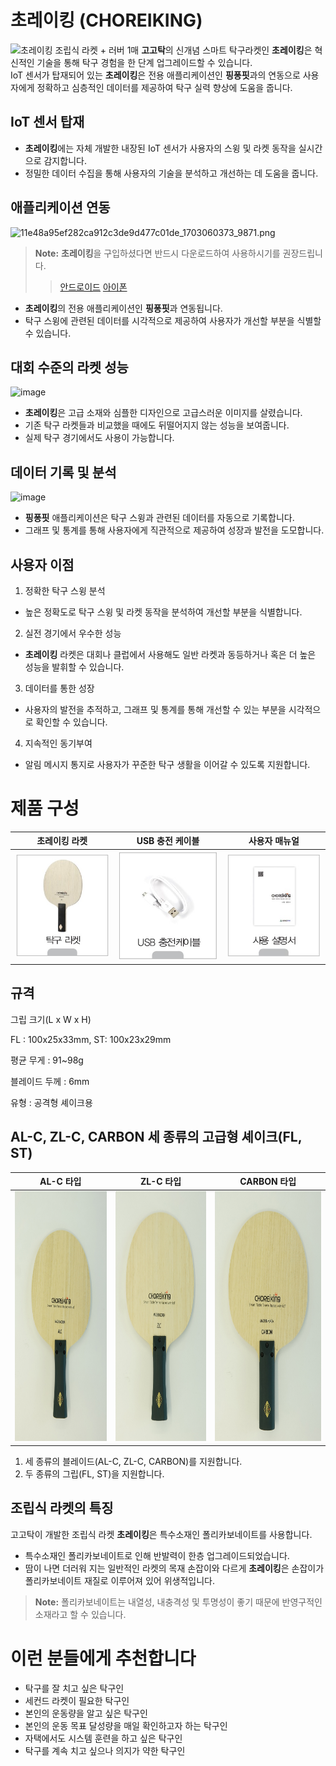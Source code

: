 # 초레이킹 (CHOREIKING)​
![초레이킹 조립식 라켓 + 러버 1매](https://gogotak.com/data/item/1702952219/first_main_copy.jpg)
**고고탁**의 신개념 스마트 탁구라켓인 **초레이킹**은 혁신적인 기술을 통해 탁구 경험을 한 단계 업그레이드할 수 있습니다.  
IoT 센서가 탑재되어 있는 **초레이킹**은 전용 애플리케이션인 **핑퐁핏**과의 연동으로 사용자에게 정확하고 심층적인 데이터를 제공하여 탁구 실력 향상에 도움을 줍니다.

## IoT 센서 탑재

-   **초레이킹**에는 자체 개발한 내장된 IoT 센서가 사용자의 스윙 및 라켓 동작을 실시간으로 감지합니다.
-   정밀한 데이터 수집을 통해 사용자의 기술을 분석하고 개선하는 데 도움을 줍니다.

## 애플리케이션 연동
![11e48a95ef282ca912c3de9d477c01de_1703060373_9871.png](https://gogotak.com/data/editor/2312/11e48a95ef282ca912c3de9d477c01de_1703060373_9871.png)
> **Note:** **초레이킹**을 구입하셨다면 반드시 다운로드하여 사용하시기를 권장드립니다.
>> <a href="https://play.google.com/store/apps/details?id=com.gogotak.pingpongfit&hl=ko-KR" target="_blank">안드로이드</a>
>> <a href="https://apps.apple.com/kr/app/%ED%95%91%ED%90%81%ED%95%8F-pingpongfit/id6469293807" target="_blank">아이폰</a>

-   **초레이킹**의 전용 애플리케이션인 **핑퐁핏**과 연동됩니다.
-   탁구 스윙에 관련된 데이터를 시각적으로 제공하여 사용자가 개선할 부분을 식별할 수 있습니다.

## 대회 수준의 라켓 성능
![image](https://github.com/kuroimegane/promotion_choreiking/assets/7899196/7b01add6-b23d-44d6-a008-bfd75721af94)

- **초레이킹**은 고급 소재와 심플한 디자인으로 고급스러운 이미지를 살렸습니다.
- 기존 탁구 라켓들과 비교했을 때에도 뒤떨어지지 않는 성능을 보여줍니다.
- 실제 탁구 경기에서도 사용이 가능합니다.

## 데이터 기록 및 분석
![image](https://github.com/kuroimegane/promotion_choreiking/assets/7899196/d17e798c-231e-4d69-a32f-9f081eef1fc9)

-   **핑퐁핏** 애플리케이션은 탁구 스윙과 관련된 데이터를 자동으로 기록합니다.
-   그래프 및 통계를 통해 사용자에게 직관적으로 제공하여 성장과 발전을 도모합니다.

## 사용자 이점

1.  정확한 탁구 스윙 분석
-   높은 정확도로 탁구 스윙 및 라켓 동작을 분석하여 개선할 부분을 식별합니다.

2.  실전 경기에서 우수한 성능
-   **초레이킹** 라켓은 대회나 클럽에서 사용해도 일반 라켓과 동등하거나 혹은 더 높은 성능을 발휘할 수 있습니다.

3.  데이터를 통한 성장
-   사용자의 발전을 추적하고, 그래프 및 통계를 통해 개선할 수 있는 부분을 시각적으로 확인할 수 있습니다.

4.  지속적인 동기부여
-   알림 메시지 통지로 사용자가 꾸준한 탁구 생활을 이어갈 수 있도록 지원합니다.


# 제품 구성
|**초레이킹 라켓**|**USB 충전 케이블​**|**사용자 매뉴얼**|
|:-:|:-:|:-:|
|<img src="https://github.com/kuroimegane/promotion_choreiking/blob/main/racket.png"/>|<img src="https://github.com/kuroimegane/promotion_choreiking/blob/main/cable.png"/>|<img src="https://github.com/kuroimegane/promotion_choreiking/blob/main/manual.png"/>|
 
## 규격

그립 크기(L x W x H)

FL : 100x25x33mm, ST: 100x23x29mm

평균 무게 : 91~98g

블레이드 두께 : 6mm

유형 : 공격형 셰이크용

## AL-C, ZL-C, CARBON 세 종류의  고급형 셰이크(FL, ST)

|**AL-C 타입**|**ZL-C 타입**|**CARBON 타입**|
|:-:|:-:|:-:|
|<img src="https://github.com/kuroimegane/promotion_choreiking/blob/main/alc.jpg" width="400px" height="400px"/>|<img src="https://github.com/kuroimegane/promotion_choreiking/blob/main/zlc.jpg" width="400px" height="400px"/>|<img src="https://github.com/kuroimegane/promotion_choreiking/blob/main/carbon.jpg" width="400px" height="400px"/>|

1. 세 종류의 블레이드(AL-C, ZL-C, CARBON)를 지원합니다.
2. 두 종류의 그립(FL, ST)을 지원합니다.

## 조립식 라켓의 특징

고고탁이 개발한 조립식 라켓 **초레이킹**은 특수소재인 폴리카보네이트를 사용합니다.

- 특수소재인 폴리카보네이트로 인해 반발력이 한층 업그레이드되었습니다.
- 땀이 나면 더러워 지는 일반적인 라켓의 목재 손잡이와 다르게 **초레이킹**은 손잡이가 폴리카보네이트 재질로 이루어져 있어 위생적입니다.

> **Note:** 폴리카보네이트는 내열성, 내충격성 및 투명성이 좋기 때문에 반영구적인 소재라고 할 수 있습니다.

# 이런 분들에게 추천합니다

- 탁구를 잘 치고 싶은 탁구인
- 세컨드 라켓이 필요한 탁구인
- 본인의 운동량을 알고 싶은 탁구인
- 본인의 운동 목표 달성량을 매일 확인하고자 하는 탁구인
- 자택에서도 시스템 훈련을 하고 싶은 탁구인
- 탁구를 계속 치고 싶으나 의지가 약한 탁구인
